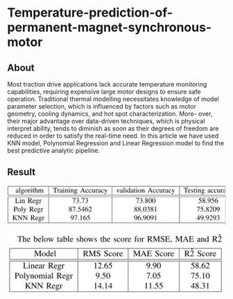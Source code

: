# Temperature-prediction-of-permanent-magnet-synchronous-motor

## About

Most traction drive applications lack accurate temperature
monitoring capabilities, requiring expensive large motor designs to ensure safe operation. Traditional thermal modelling
necessitates knowledge of model parameter selection, which
is influenced by factors such as motor geometry, cooling
dynamics, and hot spot characterization. More- over, their
major advantage over data-driven techniques, which is physical
interpret ability, tends to diminish as soon as their degrees
of freedom are reduced in order to satisfy the real-time
need. In this article we have used KNN model, Polynomial
Regression and Linear Regression model to find the best
predictive analytic pipeline.

## Result

![alt text](https://github.com/Dhrumil-1997/Temperature-prediction-of-permanent-magnet-synchronous-motor/blob/main/accuracy.png)

![alt text](https://github.com/Dhrumil-1997/Temperature-prediction-of-permanent-magnet-synchronous-motor/blob/main/results.png)


